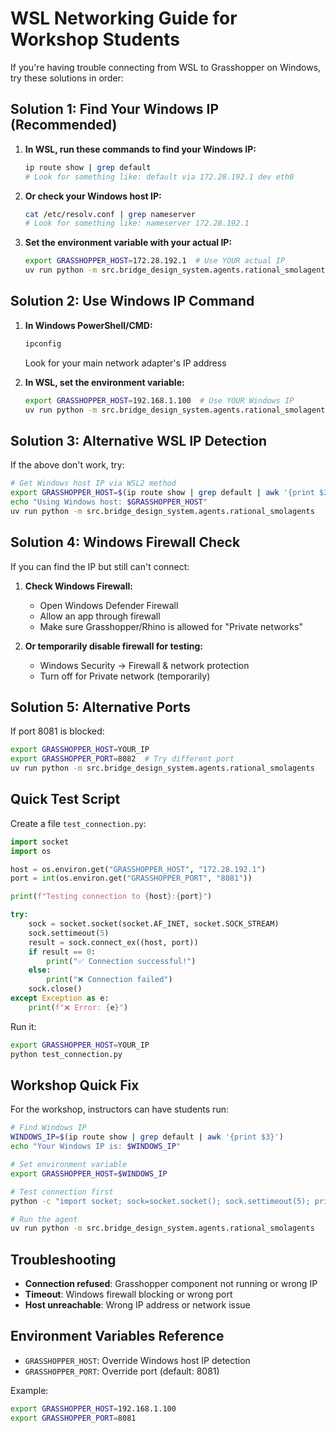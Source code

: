 # WSL Networking Guide for Workshop Students

If you're having trouble connecting from WSL to Grasshopper on Windows, try these solutions in order:

## Solution 1: Find Your Windows IP (Recommended)

1. **In WSL, run these commands to find your Windows IP:**
   ```bash
   ip route show | grep default
   # Look for something like: default via 172.28.192.1 dev eth0
   ```

2. **Or check your Windows host IP:**
   ```bash
   cat /etc/resolv.conf | grep nameserver
   # Look for something like: nameserver 172.28.192.1
   ```

3. **Set the environment variable with your actual IP:**
   ```bash
   export GRASSHOPPER_HOST=172.28.192.1  # Use YOUR actual IP
   uv run python -m src.bridge_design_system.agents.rational_smolagents
   ```

## Solution 2: Use Windows IP Command

1. **In Windows PowerShell/CMD:**
   ```cmd
   ipconfig
   ```
   Look for your main network adapter's IP address

2. **In WSL, set the environment variable:**
   ```bash
   export GRASSHOPPER_HOST=192.168.1.100  # Use YOUR Windows IP
   uv run python -m src.bridge_design_system.agents.rational_smolagents
   ```

## Solution 3: Alternative WSL IP Detection

If the above don't work, try:

```bash
# Get Windows host IP via WSL2 method
export GRASSHOPPER_HOST=$(ip route show | grep default | awk '{print $3}')
echo "Using Windows host: $GRASSHOPPER_HOST"
uv run python -m src.bridge_design_system.agents.rational_smolagents
```

## Solution 4: Windows Firewall Check

If you can find the IP but still can't connect:

1. **Check Windows Firewall:**
   - Open Windows Defender Firewall
   - Allow an app through firewall
   - Make sure Grasshopper/Rhino is allowed for "Private networks"

2. **Or temporarily disable firewall for testing:**
   - Windows Security → Firewall & network protection
   - Turn off for Private network (temporarily)

## Solution 5: Alternative Ports

If port 8081 is blocked:

```bash
export GRASSHOPPER_HOST=YOUR_IP
export GRASSHOPPER_PORT=8082  # Try different port
uv run python -m src.bridge_design_system.agents.rational_smolagents
```

## Quick Test Script

Create a file `test_connection.py`:

```python
import socket
import os

host = os.environ.get("GRASSHOPPER_HOST", "172.28.192.1")
port = int(os.environ.get("GRASSHOPPER_PORT", "8081"))

print(f"Testing connection to {host}:{port}")

try:
    sock = socket.socket(socket.AF_INET, socket.SOCK_STREAM)
    sock.settimeout(5)
    result = sock.connect_ex((host, port))
    if result == 0:
        print("✅ Connection successful!")
    else:
        print("❌ Connection failed")
    sock.close()
except Exception as e:
    print(f"❌ Error: {e}")
```

Run it:
```bash
export GRASSHOPPER_HOST=YOUR_IP
python test_connection.py
```

## Workshop Quick Fix

For the workshop, instructors can have students run:

```bash
# Find Windows IP
WINDOWS_IP=$(ip route show | grep default | awk '{print $3}')
echo "Your Windows IP is: $WINDOWS_IP"

# Set environment variable
export GRASSHOPPER_HOST=$WINDOWS_IP

# Test connection first
python -c "import socket; sock=socket.socket(); sock.settimeout(5); print('✅ Success' if sock.connect_ex(('$WINDOWS_IP', 8081))==0 else '❌ Failed'); sock.close()"

# Run the agent
uv run python -m src.bridge_design_system.agents.rational_smolagents
```

## Troubleshooting

- **Connection refused**: Grasshopper component not running or wrong IP
- **Timeout**: Windows firewall blocking or wrong port
- **Host unreachable**: Wrong IP address or network issue

## Environment Variables Reference

- `GRASSHOPPER_HOST`: Override Windows host IP detection
- `GRASSHOPPER_PORT`: Override port (default: 8081)

Example:
```bash
export GRASSHOPPER_HOST=192.168.1.100
export GRASSHOPPER_PORT=8081
```
